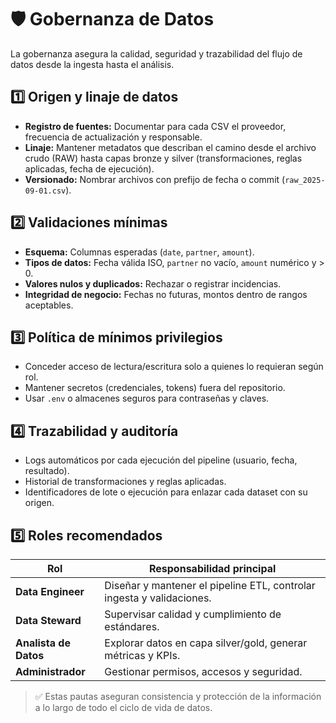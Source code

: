 # 🛡️ Gobernanza de Datos

La gobernanza asegura la calidad, seguridad y trazabilidad del flujo de datos desde la ingesta hasta el análisis.

## 1️⃣ Origen y linaje de datos
- **Registro de fuentes:** Documentar para cada CSV el proveedor, frecuencia de actualización y responsable.  
- **Linaje:** Mantener metadatos que describan el camino desde el archivo crudo (RAW) hasta capas bronze y silver (transformaciones, reglas aplicadas, fecha de ejecución).  
- **Versionado:** Nombrar archivos con prefijo de fecha o commit (`raw_2025-09-01.csv`).

## 2️⃣ Validaciones mínimas
- **Esquema:** Columnas esperadas (`date`, `partner`, `amount`).  
- **Tipos de datos:** Fecha válida ISO, `partner` no vacío, `amount` numérico y > 0.  
- **Valores nulos y duplicados:** Rechazar o registrar incidencias.  
- **Integridad de negocio:** Fechas no futuras, montos dentro de rangos aceptables.

## 3️⃣ Política de mínimos privilegios
- Conceder acceso de lectura/escritura solo a quienes lo requieran según rol.  
- Mantener secretos (credenciales, tokens) fuera del repositorio.  
- Usar `.env` o almacenes seguros para contraseñas y claves.

## 4️⃣ Trazabilidad y auditoría
- Logs automáticos por cada ejecución del pipeline (usuario, fecha, resultado).  
- Historial de transformaciones y reglas aplicadas.  
- Identificadores de lote o ejecución para enlazar cada dataset con su origen.

## 5️⃣ Roles recomendados
| Rol                 | Responsabilidad principal                                         |
|---------------------|-------------------------------------------------------------------|
| **Data Engineer**    | Diseñar y mantener el pipeline ETL, controlar ingesta y validaciones. |
| **Data Steward**     | Supervisar calidad y cumplimiento de estándares.                  |
| **Analista de Datos**| Explorar datos en capa silver/gold, generar métricas y KPIs.       |
| **Administrador**    | Gestionar permisos, accesos y seguridad.                          |

> ✅ Estas pautas aseguran consistencia y protección de la información a lo largo de todo el ciclo de vida de datos.
